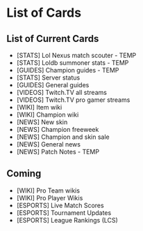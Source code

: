 List of Cards
=========

## List of Current Cards

- [STATS] Lol Nexus match scouter - TEMP
- [STATS] Loldb summoner stats - TEMP
- [GUIDES] Champion guides - TEMP
- [STATS] Server status
- [GUIDES] General guides
- [VIDEOS] Twitch.TV all streams
- [VIDEOS] Twitch.TV pro gamer streams 
- [WIKI] Item wiki
- [WIKI] Champion wiki
- [NEWS] New skin
- [NEWS] Champion freeweek
- [NEWS] Champion and skin sale
- [NEWS] General news
- [NEWS] Patch Notes - TEMP


## Coming
- [WIKI] Pro Team wikis
- [WIKI] Pro Player Wikis
- [ESPORTS] Live Match Scores
- [ESPORTS] Tournament Updates
- [ESPORTS] League Rankings (LCS)

